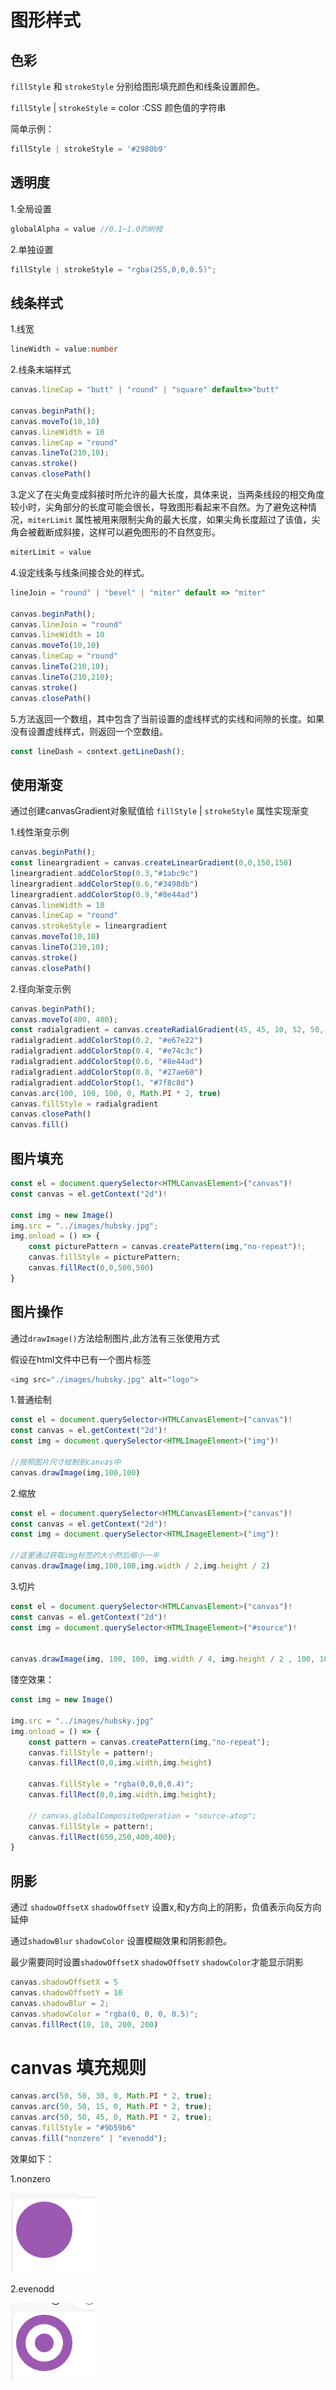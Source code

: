 # 图形样式



## 色彩

`fillStyle` 和 `strokeStyle` 分别给图形填充颜色和线条设置颜色。

`fillStyle` | `strokeStyle` = color :CSS 颜色值的字符串

简单示例：

```typescript
fillStyle | strokeStyle = '#2980b9'
```



## 透明度

1.全局设置

```typescript
globalAlpha = value //0.1~1.0的树枝
```

2.单独设置

```typescript
fillStyle | strokeStyle = "rgba(255,0,0,0.5)";
```



## 线条样式

1.线宽

```typescript
lineWidth = value:number
```

2.线条末端样式

```typescript
canvas.lineCap = "butt" | "round" | "square" default=>"butt"

canvas.beginPath();
canvas.moveTo(10,10)
canvas.lineWidth = 10
canvas.lineCap = "round"
canvas.lineTo(210,10);
canvas.stroke()
canvas.closePath()
```



3.定义了在尖角变成斜接时所允许的最大长度，具体来说，当两条线段的相交角度较小时，尖角部分的长度可能会很长，导致图形看起来不自然。为了避免这种情况，`miterLimit` 属性被用来限制尖角的最大长度，如果尖角长度超过了该值，尖角会被截断成斜接，这样可以避免图形的不自然变形。

```typescript
miterLimit = value
```

4.设定线条与线条间接合处的样式。

```typescript
lineJoin = "round" | "bevel" | "miter" default => "miter"

canvas.beginPath();
canvas.lineJoin = "round"
canvas.lineWidth = 10
canvas.moveTo(10,10)
canvas.lineCap = "round"
canvas.lineTo(210,10);
canvas.lineTo(210,210);
canvas.stroke()
canvas.closePath()
```

5.方法返回一个数组，其中包含了当前设置的虚线样式的实线和间隙的长度。如果没有设置虚线样式，则返回一个空数组。

```typescript
const lineDash = context.getLineDash();
```



## 使用渐变

通过创建canvasGradient对象赋值给 `fillStyle` | `strokeStyle` 属性实现渐变

1.线性渐变示例

```typescript
canvas.beginPath();
const lineargradient = canvas.createLinearGradient(0,0,150,150)
lineargradient.addColorStop(0.3,"#1abc9c")
lineargradient.addColorStop(0.6,"#3498db")
lineargradient.addColorStop(0.9,"#8e44ad")
canvas.lineWidth = 10
canvas.lineCap = "round"
canvas.strokeStyle = lineargradient
canvas.moveTo(10,10)
canvas.lineTo(210,10);
canvas.stroke()
canvas.closePath()
```

2.径向渐变示例

```typescript
canvas.beginPath();
canvas.moveTo(400, 400);
const radialgradient = canvas.createRadialGradient(45, 45, 10, 52, 50, 30);
radialgradient.addColorStop(0.2, "#e67e22")
radialgradient.addColorStop(0.4, "#e74c3c")
radialgradient.addColorStop(0.6, "#8e44ad")
radialgradient.addColorStop(0.8, "#27ae60")
radialgradient.addColorStop(1, "#7f8c8d")
canvas.arc(100, 100, 100, 0, Math.PI * 2, true)
canvas.fillStyle = radialgradient
canvas.closePath()
canvas.fill()
```



## 图片填充

```typescript
const el = document.querySelector<HTMLCanvasElement>("canvas")!
const canvas = el.getContext("2d")!

const img = new Image()
img.src = "../images/hubsky.jpg";
img.onload = () => {
    const picturePattern = canvas.createPattern(img,"no-repeat")!;
    canvas.fillStyle = picturePattern;
    canvas.fillRect(0,0,500,500)
}
```



## 图片操作

通过`drawImage()`方法绘制图片,此方法有三张使用方式

假设在html文件中已有一个图片标签

```typescript
<img src="./images/hubsky.jpg" alt="logo">
```

1.普通绘制

```typescript
const el = document.querySelector<HTMLCanvasElement>("canvas")!
const canvas = el.getContext("2d")!
const img = document.querySelector<HTMLImageElement>("img")!

//按照图片尺寸绘制到canvas中
canvas.drawImage(img,100,100)
```

2.缩放

```typescript
const el = document.querySelector<HTMLCanvasElement>("canvas")!
const canvas = el.getContext("2d")!
const img = document.querySelector<HTMLImageElement>("img")!

//这里通过获取img标签的大小然后缩小一半
canvas.drawImage(img,100,100,img.width / 2,img.height / 2)
```

3.切片

```typescript
const el = document.querySelector<HTMLCanvasElement>("canvas")!
const canvas = el.getContext("2d")!
const img = document.querySelector<HTMLImageElement>("#source")!


canvas.drawImage(img, 100, 100, img.width / 4, img.height / 2 , 100, 100, 600, 504)
```

镂空效果：

```typescript
const img = new Image()

img.src = "../images/hubsky.jpg"
img.onload = () => {
    const pattern = canvas.createPattern(img,"no-repeat");
    canvas.fillStyle = pattern!;
    canvas.fillRect(0,0,img.width,img.height)

    canvas.fillStyle = "rgba(0,0,0,0.4)";
    canvas.fillRect(0,0,img.width,img.height);

    // canvas.globalCompositeOperation = "source-atop";
    canvas.fillStyle = pattern!;
    canvas.fillRect(650,250,400,400);
}
```



## 阴影

通过 `shadowOffsetX` `shadowOffsetY` 设置x,和y方向上的阴影，负值表示向反方向延伸

通过`shadowBlur` `shadowColor` 设置模糊效果和阴影颜色。

最少需要同时设置`shadowOffsetX` `shadowOffsetY` `shadowColor`才能显示阴影

```typescript
canvas.shadowOffsetX = 5
canvas.shadowOffsetY = 10
canvas.shadowBlur = 2;
canvas.shadowColor = "rgba(0, 0, 0, 0.5)";
canvas.fillRect(10, 10, 200, 200)
```



# canvas 填充规则

```typescript
canvas.arc(50, 50, 30, 0, Math.PI * 2, true);
canvas.arc(50, 50, 15, 0, Math.PI * 2, true);
canvas.arc(50, 50, 45, 0, Math.PI * 2, true);
canvas.fillStyle = "#9b59b6"
canvas.fill("nonzero" | "evenodd");
```

效果如下：

1.nonzero

![fill-rule-nonzero](./images/fill-rule-nonzero.png)

2.evenodd

![fill-rule-evenodd](./images/fill-rule-evenodd.png)